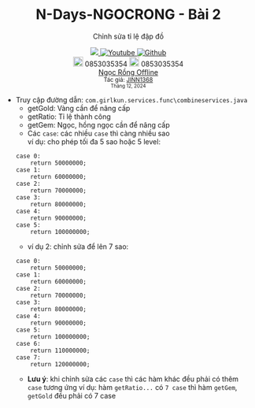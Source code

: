 <div align="center">
  
# N-Days-NGOCRONG - Bài 2
Chỉnh sửa tỉ lệ đập đồ

 <a class="header-badge" target="_blank" href="https://www.facebook.com/Ki3tNgu/">
        <img src="https://img.shields.io/badge/style--5eba00.svg?label=Facebook&logo=facebook&style=social">
    </a>
    <a class="header-badge" target="_blank" href="https://www.youtube.com/@JINN1368">
        <img alt="Youtube" src="https://img.shields.io/badge/style--5eba00.svg?label=Youtube&logo=youtube&style=social">
    </a>
     <a class="header-badge" target="_blank" href="https://github.com/ki3tngu/">
        <img alt="Github" src="https://img.shields.io/badge/style--5eba00.svg?label=Github&logo=github&style=social">
    </a><br>
    <img alt="Donate" src="https://cdn.worldvectorlogo.com/logos/momo-2.svg" style="width:20px;" /> 0853035354
    <img alt="Donate" src="https://play-lh.googleusercontent.com/eropcks-sakGkOkCHQzpd87FKK4efHTLY5b93H2FwNLjoPnPcAMSzOHsm3s6lguSgw" style="width:20px;" /> 0853035354<br>
    <a href="https://github.com/ki3tngu/NgocRongTermux" target="_blank">Ngọc Rồng Offline</a>
    <br>
    <sub>Tác giả:
        <a href="https://www.youtube.com/@JINN1368" target="_blank">JINN1368</a><br>
        <small> Tháng 12, 2024</small>
    </sub>
</div>

- Truy cập đường dẫn: `com.girlkun.services.func\combineservices.java`
    - getGold: Vàng cần để nâng cấp
    - getRatio: Tỉ lệ thành công
    - getGem: Ngọc, hồng ngọc cần để nâng cấp
    - Các `case`: các nhiều `case` thì càng nhiều sao<br>
    ví dụ: cho phép tối đa 5 sao hoặc 5 level:
    ```
    case 0:
        return 50000000;
    case 1:
        return 60000000;
    case 2:
        return 70000000;
    case 3:
        return 80000000;
    case 4:
        return 90000000;
    case 5:
        return 100000000;
    ```
    - ví dụ 2: chỉnh sửa để lên 7 sao:
    ```
    case 0:
        return 50000000;
    case 1:
        return 60000000;
    case 2:
        return 70000000;
    case 3:
        return 80000000;
    case 4:
        return 90000000;
    case 5:
        return 100000000;
    case 6:
        return 110000000;
    case 7:
        return 120000000;
    ```
    - **Lưu ý**: khi chỉnh sửa các `case` thì các hàm khác đều phải có thêm `case` tương ứng
    ví dụ: hàm `getRatio...` có `7 case` thì hàm `getGem`, `getGold` đều phải có 7 case
